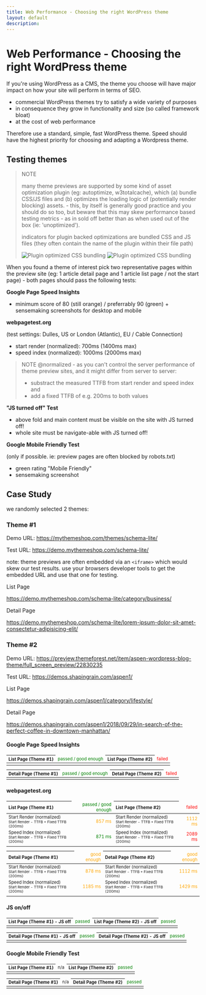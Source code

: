 ```yaml
---
title: Web Performance - Choosing the right WordPress theme
layout: default
description: 
---
```



# Web Performance - Choosing the right WordPress theme

If you're using WordPress as a CMS, the theme you choose will have major impact on how your site will perform in terms of SEO.

* commercial WordPress themes try to satisfy a wide variety of purposes
* in consequence they grow in functionality and size (so called framework bloat) 
* at the cost of web performance

Therefore use a standard, simple, fast WordPress theme. Speed should have the highest priority for choosing and adapting a Wordpress theme.

## Testing themes

> NOTE
>
> many theme previews are supported by some kind of asset optimization plugin (eg: autoptimize, w3totalcache), which (a) bundle CSS/JS files and (b) optimizes the loading logic of (potentially render blocking) assets. - this, by itself is generally good practice and you should do so too, but beware that this may skew performance based testing metrics - as in sold off better than as when used out of the box (ie: 'unoptimized').
>
> indicators for plugin backed optimizations are bundled CSS and JS files (they often contain the name of the plugin within their file path)
>
> <img src="{{site.url}}/i/wp-themes-plugin-optimized-1.jpg" alt="Plugin optimized CSS bundling">
>
> <img src="{{site.url}}/i/wp-themes-plugin-optimized-2.jpg" alt="Plugin optimized CSS bundling">

When you found a theme of interest pick two representative pages within the preview site (eg: 1 article detail page and 1 article list page / not the start page) - both pages should pass the following tests:


**Google Page Speed Insights**

* minimum score of 80 (still orange) / preferrably 90 (green) + sensemaking screenshots for desktop and mobile


**webpagetest.org**

(test settings: Dulles, US or London (Atlantic), EU / Cable Connection)

* start render (normalized): 700ms (1400ms max)
* speed index (normalized): 1000ms (2000ms max)

> NOTE @normalized - as you can't control the server performance of theme preview sites, and it might differ from server to server:
> * substract the measured TTFB from start render and speed index and 
> * add a fixed TTFB of e.g. 200ms to both values


**"JS turned off" Test**

* above fold and main content must be visible on the site with JS turned off! 
* whole site must be navigate-able with JS turned off!


**Google Mobile Friendly Test**

(only if possible. ie: preview pages are often blocked by robots.txt)

* green rating "Mobile Friendly"
* sensemaking screenshot


## Case Study 

we randomly selected 2 themes:

### Theme #1

Demo URL: <https://mythemeshop.com/themes/schema-lite/>

Test URL: <https://demo.mythemeshop.com/schema-lite/>

note: theme previews are often embedded via an ```<iframe>``` which would skew our test results. use your browsers developer tools to get the embedded URL and use that one for testing.

List Page

<https://demo.mythemeshop.com/schema-lite/category/business/>

Detail Page

<https://demo.mythemeshop.com/schema-lite/lorem-ipsum-dolor-sit-amet-consectetur-adipisicing-elit/>


### Theme #2
Demo URL: <https://preview.themeforest.net/item/aspen-wordpress-blog-theme/full_screen_preview/22830235>

Test URL: <https://demos.shapingrain.com/aspen1/>

List Page

<https://demos.shapingrain.com/aspen1/category/lifestyle/>

Detail Page

<https://demos.shapingrain.com/aspen1/2018/09/29/in-search-of-the-perfect-coffee-in-downtown-manhattan/>

<style>
table {font-size: 80%;}
th {text-align: left;}
th + td {text-align: right;}
.u-right, .u-passed, .u-goodEnough, .u-failed {text-align: right;}
.u-passed {color: green;}
.u-goodEnough {color: orange;}
.u-failed {color: red;}
</style>

<h4>Google Page Speed Insights</h4>
<table>
  <thead>
    <tr>
      <th>List Page (Theme #1)</th>
      <td class="u-passed">passed / good enough</td>
      <th>List Page (Theme #2)</th>
      <td class="u-failed">failed</td>
    </tr>
  </thead>
  <tbody>
    <tr>
      <td colspan="2"><img src="{{site.url}}/i/lp-1-psi.jpg" alt=""></td>
      <td colspan="2"><img src="{{site.url}}/i/lp-2-psi.jpg" alt=""></td>
    </tr>
  </tbody>
</table>

<table>
  <thead>
    <tr>
      <th>Detail Page (Theme #1)</th>
      <td class="u-passed">passed / good enough</td>
      <th>Detail Page (Theme #2)</th>
      <td class="u-failed">failed</td>
    </tr>
  </thead>
  <tbody>
    <tr>
      <td colspan="2"><img src="{{site.url}}/i/dp-1-psi.jpg" alt=""></td>
      <td colspan="2"><img src="{{site.url}}/i/dp-2-psi.jpg" alt=""></td>
    </tr>
  </tbody>
</table>

<h4>webpagetest.org</h4>
<table>
  <thead>
    <tr>
      <th>List Page (Theme #1)</th>
      <td class="u-passed">passed / good enough</td>
      <th>List Page (Theme #2)</th>
      <td class="u-failed">failed</td>
    </tr>
  </thead>
  <tbody>
    <tr>
      <td>Start Render (normalized)<br><small>Start Render - TTFB + Fixed TTFB (200ms)</small></td><td class="u-goodEnough">857 ms</td>
      <td>Start Render (normalized)<br><small>Start Render - TTFB + Fixed TTFB (200ms)</small></td><td class="u-goodEnough">1112 ms</td>
    </tr>
    <tr>
      <td>Speed Index (normalized)<br><small>Start Render - TTFB + Fixed TTFB (200ms)</small></td><td class="u-passed">871 ms</td>
      <td>Speed Index (normalized)<br><small>Start Render - TTFB + Fixed TTFB (200ms)</small></td><td class="u-failed">2089 ms</td>
    </tr>
    <tr>
      <td colspan="2"><img src="{{site.url}}/i/lp-1-wpt.jpg" alt=""></td>
      <td colspan="2"><img src="{{site.url}}/i/lp-2-wpt.jpg" alt=""></td>
    </tr>
  </tbody>
</table>

<table>
  <thead>
    <tr>
      <th>Detail Page (Theme #1)</th>
      <td class="u-goodEnough">good enough</td>
      <th>Detail Page (Theme #2)</th>
      <td class="u-goodEnough">good enough</td>
    </tr>
  </thead>
  <tbody>
    <tr>
      <td>Start Render (normalized)<br><small>Start Render - TTFB + Fixed TTFB (200ms)</small></td><td class="u-goodEnough">878 ms</td>
      <td>Start Render (normalized)<br><small>Start Render - TTFB + Fixed TTFB (200ms)</small></td><td class="u-goodEnough">1112 ms</td>
    </tr>
    <tr>
      <td>Speed Index (normalized)<br><small>Start Render - TTFB + Fixed TTFB (200ms)</small></td><td class="u-goodEnough">1185 ms</td>
      <td>Speed Index (normalized)<br><small>Start Render - TTFB + Fixed TTFB (200ms)</small></td><td class="u-goodEnough">1429 ms</td>
    </tr>
    <tr>
      <td colspan="2"><img src="{{site.url}}/i/dp-1-wpt.jpg" alt=""></td>
      <td colspan="2"><img src="{{site.url}}/i/dp-2-wpt.jpg" alt=""></td>
    </tr>
  </tbody>
</table>

<h4>JS on/off</h4>
<table>
  <thead>
    <tr>
      <th>List Page (Theme #1) - JS off</th>
      <td class="u-passed">passed</td>
      <th>List Page (Theme #2) - JS off</th>
      <td class="u-passed">passed</td>
    </tr>
  </thead>
  <tbody>
    <tr>
      <td colspan="2"><img src="{{site.url}}/i/lp-1-js-off.jpg" alt=""></td>
      <td colspan="2"><img src="{{site.url}}/i/lp-2-js-off.jpg" alt=""></td>
    </tr>
  </tbody>
</table>

<table>
  <thead>
    <tr>
      <th>Detail Page (Theme #1) - JS off</th>
      <td class="u-passed">passed</td>
      <th>Detail Page (Theme #2) - JS off</th>
      <td class="u-passed">passed</td>
    </tr>
  </thead>
  <tbody>
    <tr>
      <td colspan="2"><img src="{{site.url}}/i/dp-1-js-off.jpg" alt=""></td>
      <td colspan="2"><img src="{{site.url}}/i/dp-2-js-off.jpg" alt=""></td>
    </tr>
  </tbody>
</table>

<h4>Google Mobile Friendly Test</h4>
<table>
  <thead>
    <tr>
      <th>List Page (Theme #1)</th>
      <td>n/a</td>
      <th>List Page (Theme #2)</th>
      <td class="u-passed">passed</td>
    </tr>
  </thead>
  <tbody>
    <tr>
      <td colspan="2"><img src="{{site.url}}/i/lp-1-mft.jpg" alt=""></td>
      <td colspan="2"><img src="{{site.url}}/i/lp-2-mft.jpg" alt=""></td>
    </tr>
  </tbody>
</table>

<table>
  <thead>
    <tr>
      <th>Detail Page (Theme #1)</th>
      <td>n/a</td>
      <th>Detail Page (Theme #2)</th>
      <td class="u-passed">passed</td>
    </tr>
  </thead>
  <tbody>
    <tr>
      <td colspan="2"><img src="{{site.url}}/i/dp-1-mft.jpg" alt=""></td>
      <td colspan="2"><img src="{{site.url}}/i/dp-2-mft.jpg" alt=""></td>
    </tr>
  </tbody>
</table>

